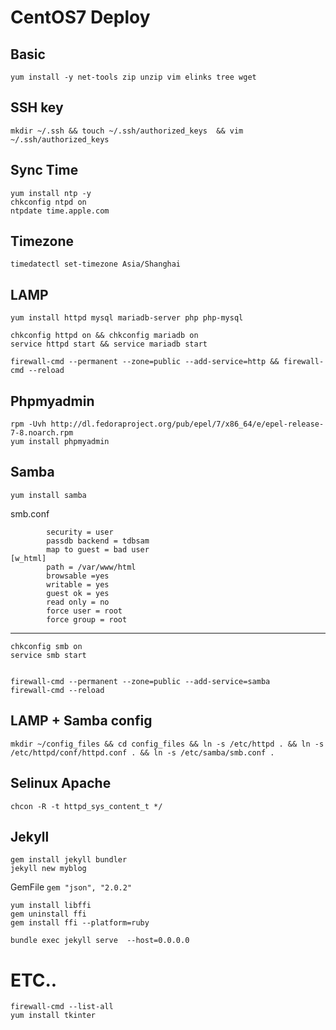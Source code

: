 # CentOS7 Deploy 

## Basic
    yum install -y net-tools zip unzip vim elinks tree wget

## SSH key
	mkdir ~/.ssh && touch ~/.ssh/authorized_keys  && vim ~/.ssh/authorized_keys

## Sync Time
	yum install ntp -y
	chkconfig ntpd on
	ntpdate time.apple.com

## Timezone
	timedatectl set-timezone Asia/Shanghai


## LAMP
	yum install httpd mysql mariadb-server php php-mysql

	chkconfig httpd on && chkconfig mariadb on
	service httpd start && service mariadb start

	firewall-cmd --permanent --zone=public --add-service=http && firewall-cmd --reload
	
## Phpmyadmin
	rpm -Uvh http://dl.fedoraproject.org/pub/epel/7/x86_64/e/epel-release-7-8.noarch.rpm
	yum install phpmyadmin
	

## Samba
	yum install samba

smb.conf

	        security = user
	        passdb backend = tdbsam
	        map to guest = bad user
	[w_html]
	        path = /var/www/html
	        browsable =yes
	        writable = yes
	        guest ok = yes
	        read only = no
	        force user = root
	        force group = root
---
	chkconfig smb on
	service smb start


	firewall-cmd --permanent --zone=public --add-service=samba
	firewall-cmd --reload


## LAMP + Samba config
	mkdir ~/config_files && cd config_files && ln -s /etc/httpd . && ln -s /etc/httpd/conf/httpd.conf . && ln -s /etc/samba/smb.conf .

## Selinux Apache
	chcon -R -t httpd_sys_content_t */

## Jekyll
	gem install jekyll bundler
	jekyll new myblog

GemFile `gem "json", "2.0.2"`

	yum install libffi
	gem uninstall ffi
	gem install ffi --platform=ruby

	bundle exec jekyll serve  --host=0.0.0.0

# ETC..
	firewall-cmd --list-all
	yum install tkinter
